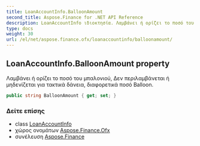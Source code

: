 ```yaml
---
title: LoanAccountInfo.BalloonAmount
second_title: Aspose.Finance for .NET API Reference
description: LoanAccountInfo ιδιοκτησία. Λαμβάνει ή ορίζει το ποσό του μπαλονιού Δεν περιλαμβάνεται ή μηδενίζεται για τακτικά δάνεια διαφορετικά ποσό Balloon.
type: docs
weight: 30
url: /el/net/aspose.finance.ofx/loanaccountinfo/balloonamount/
---
```

## LoanAccountInfo.BalloonAmount property

Λαμβάνει ή ορίζει το ποσό του μπαλονιού, Δεν περιλαμβάνεται ή μηδενίζεται για τακτικά δάνεια, διαφορετικά ποσό Balloon.

```csharp
public string BalloonAmount { get; set; }
```

### Δείτε επίσης

* class [LoanAccountInfo](../)
* χώρος ονομάτων [Aspose.Finance.Ofx](../../loanaccountinfo/)
* συνέλευση [Aspose.Finance](../../../)



